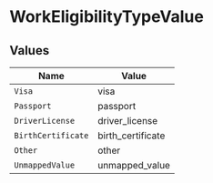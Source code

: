 # WorkEligibilityTypeValue


## Values

| Name               | Value              |
| ------------------ | ------------------ |
| `Visa`             | visa               |
| `Passport`         | passport           |
| `DriverLicense`    | driver_license     |
| `BirthCertificate` | birth_certificate  |
| `Other`            | other              |
| `UnmappedValue`    | unmapped_value     |